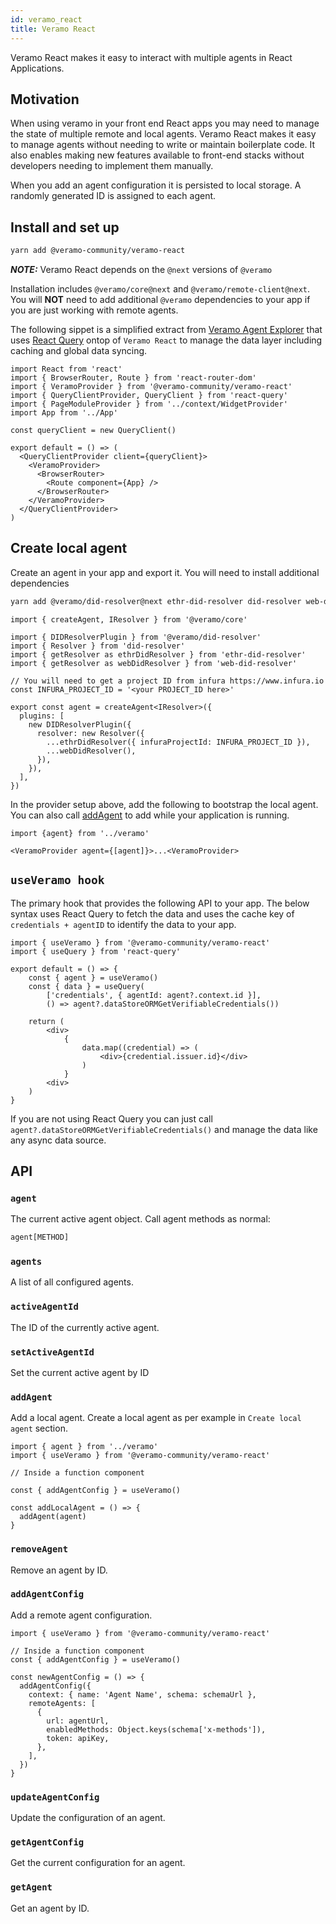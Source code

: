 ```yaml
---
id: veramo_react
title: Veramo React
---
```


Veramo React makes it easy to interact with multiple agents in React Applications.

## Motivation

When using veramo in your front end React apps you may need to manage the state of multiple remote and local agents.
Veramo React makes it easy to manage agents without needing to write or maintain boilerplate code. It also enables
making new features available to front-end stacks without developers needing to implement them manually.

When you add an agent configuration it is persisted to local storage. A randomly generated ID is assigned to each agent.

## Install and set up

```bash
yarn add @veramo-community/veramo-react
```

**_NOTE:_** Veramo React depends on the `@next` versions of `@veramo`

Installation includes `@veramo/core@next` and `@veramo/remote-client@next`. You will **NOT** need to add
additional `@veramo` dependencies to your app if you are just working with remote agents.

The following sippet is a simplified extract from [Veramo Agent Explorer](https://github.com/veramolabs/agent-explorer)
that uses [React Query](https://github.com/tannerlinsley/react-query) ontop of `Veramo React` to manage the data layer
including caching and global data syncing.

```tsx
import React from 'react'
import { BrowserRouter, Route } from 'react-router-dom'
import { VeramoProvider } from '@veramo-community/veramo-react'
import { QueryClientProvider, QueryClient } from 'react-query'
import { PageModuleProvider } from '../context/WidgetProvider'
import App from '../App'

const queryClient = new QueryClient()

export default = () => (
  <QueryClientProvider client={queryClient}>
    <VeramoProvider>
      <BrowserRouter>
        <Route component={App} />
      </BrowserRouter>
    </VeramoProvider>
  </QueryClientProvider>
)
```

## Create local agent

Create an agent in your app and export it. You will need to install additional dependencies

```bash
yarn add @veramo/did-resolver@next ethr-did-resolver did-resolver web-did-resolver
```

```tsx
import { createAgent, IResolver } from '@veramo/core'

import { DIDResolverPlugin } from '@veramo/did-resolver'
import { Resolver } from 'did-resolver'
import { getResolver as ethrDidResolver } from 'ethr-did-resolver'
import { getResolver as webDidResolver } from 'web-did-resolver'

// You will need to get a project ID from infura https://www.infura.io
const INFURA_PROJECT_ID = '<your PROJECT_ID here>'

export const agent = createAgent<IResolver>({
  plugins: [
    new DIDResolverPlugin({
      resolver: new Resolver({
        ...ethrDidResolver({ infuraProjectId: INFURA_PROJECT_ID }),
        ...webDidResolver(),
      }),
    }),
  ],
})
```

In the provider setup above, add the following to bootstrap the local agent. You can also call [addAgent](#addagent) to
add while your application is running.

```tsx
import {agent} from '../veramo'

<VeramoProvider agent={[agent]}>...<VeramoProvider>
```

## `useVeramo hook`

The primary hook that provides the following API to your app. The below syntax uses React Query to fetch the data and
uses the cache key of `credentials + agentID` to identify the data to your app.

```tsx
import { useVeramo } from '@veramo-community/veramo-react'
import { useQuery } from 'react-query'

export default = () => {
    const { agent } = useVeramo()
    const { data } = useQuery(
        ['credentials', { agentId: agent?.context.id }],
        () => agent?.dataStoreORMGetVerifiableCredentials())

    return (
        <div>
            {
                data.map((credential) => (
                    <div>{credential.issuer.id}</div>
                )
            }
        <div>
    )
}
```

If you are not using React Query you can just call `agent?.dataStoreORMGetVerifiableCredentials()` and manage the data
like any async data source.

## API

### `agent`

The current active agent object. Call agent methods as normal:

```jsx
agent[METHOD]
```

### `agents`

A list of all configured agents.

### `activeAgentId`

The ID of the currently active agent.

### `setActiveAgentId`

Set the current active agent by ID

### `addAgent`

Add a local agent. Create a local agent as per example in `Create local agent` section.

```tsx
import { agent } from '../veramo'
import { useVeramo } from '@veramo-community/veramo-react'

// Inside a function component

const { addAgentConfig } = useVeramo()

const addLocalAgent = () => {
  addAgent(agent)
}
```

### `removeAgent`

Remove an agent by ID.

### `addAgentConfig`

Add a remote agent configuration.

```tsx
import { useVeramo } from '@veramo-community/veramo-react'

// Inside a function component
const { addAgentConfig } = useVeramo()

const newAgentConfig = () => {
  addAgentConfig({
    context: { name: 'Agent Name', schema: schemaUrl },
    remoteAgents: [
      {
        url: agentUrl,
        enabledMethods: Object.keys(schema['x-methods']),
        token: apiKey,
      },
    ],
  })
}
```

### `updateAgentConfig`

Update the configuration of an agent.

### `getAgentConfig`

Get the current configuration for an agent.

### `getAgent`

Get an agent by ID.
